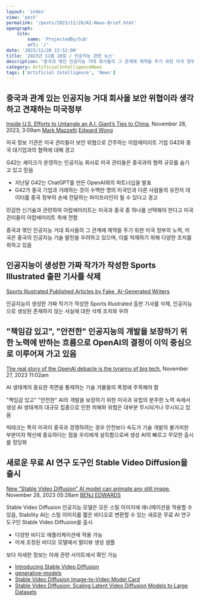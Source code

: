 ```yaml
---
layout: 'index'
view: 'post'
permalink: '/posts/2023/11/28/AI-News-Brief.html'
opengraph:
    site:
        name: 'ProjectedBy/Sub'
        url: '/'
date: '2023/11/28 13:52:00'
title: '2023년 11월 28일 / 인공지능 관련 뉴스'
description: "중국과 엮인 인공지능 거대 회사들의 그 관계에 제약을 주기 위한 미국 정부의 노력, 미국은 중국의 인공지능 기술 발전을 우려하고 있으며, 이를 억제하기 위해 다양한 조치를 취하고 있음\n\n인공지능이 생성한 가짜 작가가 작성한 Sports Illustrated 출판 기사를 삭제, 인공지능으로 생성된 존재하지 않는 사실에 대한 삭제 조치와 우려\n\nOpenAI 사태의 진짜 이야기는 거대 기술의 폭정, \"책임감 있고\", \"안전한\" 인공지능의 개발을 보장하기 위한 노력에 반하는 흐름으로 OpenAI의 결정이 이익 중심으로 이루어져 가고 있음\n\nStable Video Diffusion 인공지능 모델은 모든 스틸 이미지에 애니메이션을 적용할 수 있음, Stability AI는 스틸 이미지를 짧은 비디오로 변환할 수 있는 새로운 무료 AI 연구 도구인 Stable Video Diffusion을 출시"
category: ArtificialIntelligenceNews
tags: ['Artificial Intelligence', 'News']
---
```


## 중국과 관계 있는 인공지능 거대 회사을 보안 위협이라 생각하고 견재하는 미국정부

[Inside U.S. Efforts to Untangle an A.I. Giant’s Ties to China](https://www.nytimes.com/2023/11/27/us/politics/ai-us-uae-china-security-g42.html),
<date>November 28, 2023, 3:09am</date>
<author>
    <a href="https://www.nytimes.com/by/mark-mazzetti">Mark Mazzetti</a>
    <a href="https://www.nytimes.com/by/edward-wong">Edward Wong</a>
</author>

미국 정보 기관은 미국 관리들이 보안 위협으로 간주하는 아랍에미리트 기업 G42와 중국 대기업과의 협력에 대해 경고

G42는 셰이크가 운영하는 인공지능 회사로 미국 관리들은 중국과의 협력 규모를 숨기고 있고 믿음

- 지난달 G42는 ChatGPT를 만든 OpenAI와의 파트너십을 발표
- G42가 중국 기업과 거래하는 것이 수백만 명의 미국인과 다른 사람들의 유전자 데이터를 중국 정부의 손에 전달하는 파이프라인이 될 수 있다고 경고

민감한 신기술과 관련하여 아랍에미리트는 미국과 중국 중 하나를 선택해야 한다고 미국 관리들이 아랍에미리트 측에 전함

중국과 엮인 인공지능 거대 회사들의 그 관계에 제약을 주기 위한 미국 정부의 노력, 미국은 중국의 인공지능 기술 발전을 우려하고 있으며, 이를 억제하기 위해 다양한 조치를 취하고 있음

## 인공지능이 생성한 가짜 작가가 작성한 Sports Illustrated 출판 기사를 삭제

[Sports Illustrated Published Articles by Fake, AI-Generated Writers](https://futurism.com/sports-illustrated-ai-generated-writers)

인공지능이 생성한 가짜 작가가 작성한 Sports Illustrated 출판 기사를 삭제, 인공지능으로 생성된 존재하지 않는 사실에 대한 삭제 조치와 우려

## "책임감 있고", "안전한" 인공지능의 개발을 보장하기 위한 노력에 반하는 흐름으로 OpenAI의 결정이 이익 중심으로 이루어져 가고 있음

[The real story of the OpenAI debacle is the tyranny of big tech](https://www.theguardian.com/commentisfree/2023/nov/27/openai-microsoft-big-tech-monopoly),
<date>November 27, 2023 11:02am</date>

AI 생태계의 중요한 측면을 통제하는 기술 거물들의 폭정에 주목해야 함

"책임감 있고" "안전한" AI의 개발을 보장하기 위한 미국과 유럽의 분주한 노력 속에서 생성 AI 생태계의 대규모 집중으로 인한 피해와 위험은 대부분 무시되거나 무시되고 있음

빅테크는 특히 미국이 중국과 경쟁하려는 경우 안전보다 속도가 기술 개발의 불가피한 부분이자 혁신에 중요하다는 점을 우리에게 설득함으로써 생성 AI의 빠르고 무모한 출시를 정당화

## 새로운 무료 AI 연구 도구인 Stable Video Diffusion을 출시

[New “Stable Video Diffusion” AI model can animate any still image](https://arstechnica.com/information-technology/2023/11/stability-ai-releases-stable-video-diffusion-which-turns-pictures-into-short-videos/),
<date>November 28, 2023 05:28am</date>
<author>
    <a href="https://arstechnica.com/author/benjedwards/">BENJ EDWARDS</a>
</author>

Stable Video Diffusion 인공지능 모델은 모든 스틸 이미지에 애니메이션을 적용할 수 있음, Stability AI는 스틸 이미지를 짧은 비디오로 변환할 수 있는 새로운 무료 AI 연구 도구인 Stable Video Diffusion을 출시

- 다양한 비디오 애플리케이션에 적용 가능
- 미세 조정된 비디오 모델에서 멀티뷰 생성 샘플

보다 자세한 정보는 아래 관련 사이트에서 확인 가능

- [Introducing Stable Video Diffusion](https://stability.ai/news/stable-video-diffusion-open-ai-video-model)
- [generative-models](https://github.com/Stability-AI/generative-models)
- [Stable Video Diffusion Image-to-Video Model Card](https://huggingface.co/stabilityai/stable-video-diffusion-img2vid-xt)
- [Stable Video Diffusion: Scaling Latent Video Diffusion Models to Large Datasets](https://stability.ai/research/stable-video-diffusion-scaling-latent-video-diffusion-models-to-large-datasets)
